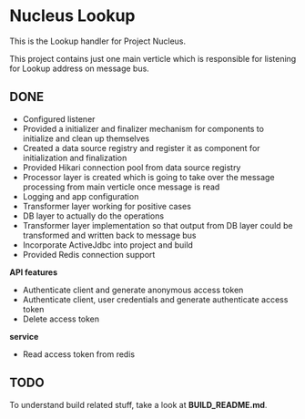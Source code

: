 Nucleus Lookup
================

This is the Lookup handler for Project Nucleus.

This project contains just one main verticle which is responsible for listening for Lookup address on message bus.

DONE
----
* Configured listener
* Provided a initializer and finalizer mechanism for components to initialize and clean up themselves
* Created a data source registry and register it as component for initialization and finalization
* Provided Hikari connection pool from data source registry
* Processor layer is created which is going to take over the message processing from main verticle once message is read
* Logging and app configuration
* Transformer layer working for positive cases
* DB layer to actually do the operations
* Transformer layer implementation so that output from DB layer could be transformed and written back to message bus
* Incorporate ActiveJdbc into project and build
* Provided Redis connection support

**API features**
* Authenticate client and generate anonymous access token
* Authenticate client, user credentials and generate authenticate access token
* Delete access token

**service**
* Read access token from redis

TODO
----


To understand build related stuff, take a look at **BUILD_README.md**.

